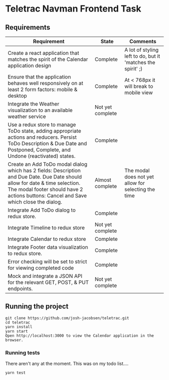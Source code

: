 # Teletrac Navman Frontend Task

## Requirements

| Requirement | State | Comments |
| --------------- | --------------- | --------------- |
| Create a react application that matches the spirit of the Calendar application design | Complete | A lot of styling left to do, but it 'matches the spirit' ;) |
| Ensure that the application behaves well responsively on at least 2 form factors: mobile & desktop | Complete | At < 768px it will break to mobile view |
| Integrate the Weather visualization to an available weather service | Not yet complete |  |
| Use a redux store to manage ToDo state, adding appropriate actions and reducers. Persist ToDo Description & Due Date and Postponed, Complete, and Undone (reactivated) states. | Complete |  |
| Create an Add ToDo modal dialog which has 2 fields: Description and Due Date. Due Date should allow for date & time selection. The modal footer should have 2 actions buttons: Cancel and Save which close the dialog. | Almost complete | The modal does not yet allow for selecting the time |
| Integrate Add ToDo dialog to redux store. | Complete | |
| Integrate Timeline to redux store | Not yet complete | |
| Integrate Calendar to redux store | Complete | 
| Integrate Footer data visualization to redux store. | Complete | 
| Error checking will be set to strict for viewing completed code | Complete | 
| Mock and integrate a JSON API for the relevant GET, POST, & PUT endpoints. | Not yet complete | |


## Running the project 

```
git clone https://github.com/josh-jacobsen/teletrac.git
cd teletrac
yarn install
yarn start
Open http://localhost:3000 to view the Calendar application in the browser.
```

### Running tests 
There aren't any at the moment. This was on my todo list....
```
yarn test
```

